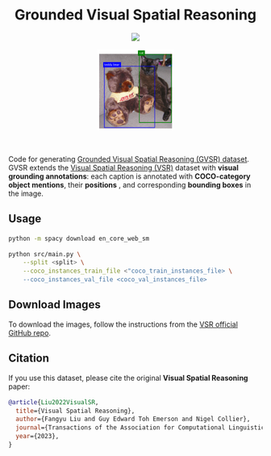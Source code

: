 <div align="center">
<h1>Grounded Visual Spatial Reasoning</h1>

<a href='https://huggingface.co/datasets/tomhodemon/gounded-visual-spatial-reasoning'><img src='https://img.shields.io/badge/%F0%9F%A4%97%20Hugging%20Face-Dataset-yellow'></a>

<img src="misc/teaser.png" align="center" style="width: 30%">
<br>
<br>
<br>

</div>

Code for generating [Grounded Visual Spatial Reasoning (GVSR) dataset](https://huggingface.co/datasets/tomhodemon/gounded-visual-spatial-reasoning). GVSR extends the [Visual Spatial Reasoning (VSR)](https://arxiv.org/pdf/2205.00363) dataset with **visual grounding annotations**: each caption is annotated with **COCO-category object mentions**, their **positions** , and corresponding **bounding boxes** in the image.

## Usage
```bash
python -m spacy download en_core_web_sm
```


```bash
python src/main.py \
    --split <split> \
    --coco_instances_train_file <"coco_train_instances_file> \
    --coco_instances_val_file <coco_val_instances_file>
```
## Download Images
To download the images, follow the instructions from the [VSR official GitHub repo](https://github.com/cambridgeltl/visual-spatial-reasoning/tree/master/data).

## Citation
If you use this dataset, please cite the original **Visual Spatial Reasoning** paper:
```bibtex
@article{Liu2022VisualSR,
  title={Visual Spatial Reasoning},
  author={Fangyu Liu and Guy Edward Toh Emerson and Nigel Collier},
  journal={Transactions of the Association for Computational Linguistics},
  year={2023},
}
```